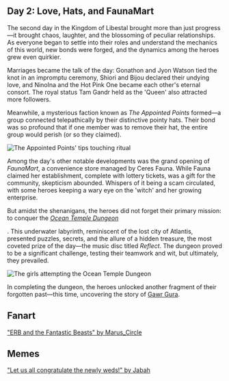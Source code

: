 ## Day 2: Love, Hats, and FaunaMart

The second day in the Kingdom of Libestal brought more than just progress—it brought chaos, laughter, and the blossoming of peculiar relationships. As everyone began to settle into their roles and understand the mechanics of this world, new bonds were forged, and the dynamics among the heroes grew even quirkier.

Marriages became the talk of the day: Gonathon and Jyon Watson tied the knot in an impromptu ceremony, Shiori and Bijou declared their undying love, and NinoIna and the Hot Pink One became each other's eternal consort. The royal status Tam Gandr held as the 'Queen' also attracted more followers.

Meanwhile, a mysterious faction known as _The Appointed Points_ formed—a group connected telepathically by their distinctive pointy hats. Their bond was so profound that if one member was to remove their hat, the entire group would perish (or so they claimed).

![The Appointed Points' tips touching ritual](images-opt/touchingtips-opt.webp)

Among the day's other notable developments was the grand opening of _FaunaMart_, a convenience store managed by Ceres Fauna. While Fauna claimed her establishment, complete with lottery tickets, was a gift for the community, skepticism abounded. Whispers of it being a scam circulated, with some heroes keeping a wary eye on the 'witch' and her growing enterprise.

But amidst the shenanigans, the heroes did not forget their primary mission: to conquer the [_Ocean Temple Dungeon_](https://x.com/hololive_En/status/1830425412440404160)

. This underwater labyrinth, reminiscent of the lost city of Atlantis, presented puzzles, secrets, and the allure of a hidden treasure, the most coveted prize of the day—the music disc titled _Reflect_. The dungeon proved to be a significant challenge, testing their teamwork and wit, but ultimately, they prevailed.

![The girls attempting the Ocean Temple Dungeon](images-opt/oceantemple-opt.webp)

In completing the dungeon, the heroes unlocked another fragment of their forgotten past—this time, uncovering the story of [Gawr Gura](https://www.youtube.com/watch?v=SDnRHwpnIH4).

## Fanart

["ERB and the Fantastic Beasts" by Marus_Circle](https://x.com/Marus_Circle/status/1830885012788674962)

<!-- liz, kiara, fuwawa, mococo, raora -->

## Memes

["Let us all congratulate the newly weds!" by Jabah](https://x.com/jabah_lavah/status/1830486510552113652)
